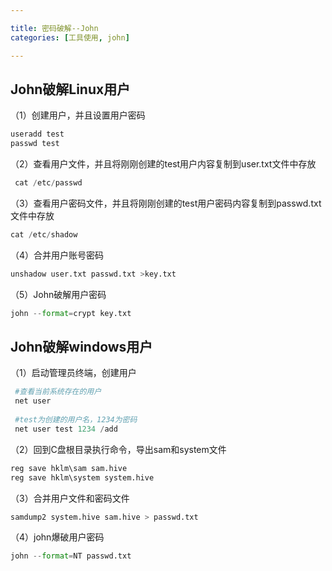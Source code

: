 ```yaml
---

title: 密码破解--John
categories: [工具使用, john]

---
```


## John破解Linux用户

（1）创建用户，并且设置用户密码

```py
useradd test
passwd test
```

（2）查看用户文件，并且将刚刚创建的test用户内容复制到user.txt文件中存放

```py
 cat /etc/passwd
```

（3）查看用户密码文件，并且将刚刚创建的test用户密码内容复制到passwd.txt文件中存放

```py
cat /etc/shadow
```

（4）合并用户账号密码

```py
unshadow user.txt passwd.txt >key.txt
```

（5）John破解用户密码

```python
john --format=crypt key.txt
```



## John破解windows用户

（1）启动管理员终端，创建用户

```python
 #查看当前系统存在的用户
 net user
 
 #test为创建的用户名，1234为密码
 net user test 1234 /add
```

（2）回到C盘根目录执行命令，导出sam和system文件

```py
reg save hklm\sam sam.hive
reg save hklm\system system.hive
```

（3）合并用户文件和密码文件

```py
samdump2 system.hive sam.hive > passwd.txt
```

（4）john爆破用户密码

```py
john --format=NT passwd.txt
```

